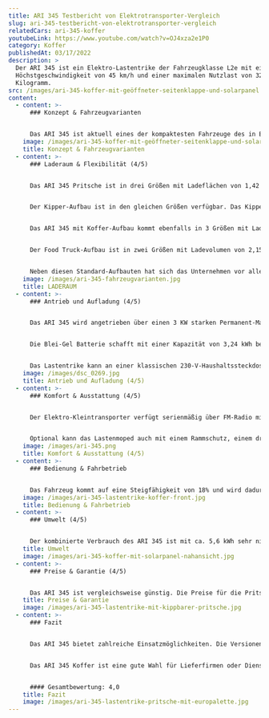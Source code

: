 ```yaml
---
title: ARI 345 Testbericht von Elektrotransporter-Vergleich
slug: ari-345-testbericht-von-elektrotransporter-vergleich
relatedCars: ari-345-koffer
youtubeLink: https://www.youtube.com/watch?v=OJ4xza2e1P0
category: Koffer
publishedAt: 03/17/2022
description: >
  Der ARI 345 ist ein Elektro-Lastentrike der Fahrzeugklasse L2e mit einer
  Höchstgeschwindigkeit von 45 km/h und einer maximalen Nutzlast von 325
  Kilogramm.
src: /images/ari-345-koffer-mit-geöffneter-seitenklappe-und-solarpanel.jpg
content:
  - content: >-
      ### Konzept & Fahrzeugvarianten


      Das ARI 345 ist aktuell eines der kompaktesten Fahrzeuge des in Borna ansässigen Unternehmens ARI Motors. Das Lastenmoped ist in den Aufbau-Varianten Pritsche, Koffer, Kipper und Food Truck verfügbar. Das ARI 345 bietet Platz für eine Person. Durch seine kompakten Außenmaße ist das Lastenmoped vor allem für kurze Wege sowie den innerstädtischen Einsatz geeignet.
    image: /images/ari-345-koffer-mit-geöffneter-seitenklappe-und-solarpanel.jpg
    title: Konzept & Fahrzeugvarianten
  - content: >-
      ### Laderaum & Flexibilität (4/5)


      Das ARI 345 Pritsche ist in drei Größen mit Ladeflächen von 1,42 m², 1,53 m² und 1,79 m² verfügbar. Die Höhe der Ladebordwand liegt bei 25 cm. Die Ladekantenhöhe bei allen Aufbauten beträgt 56cm. 


      Der Kipper-Aufbau ist in den gleichen Größen verfügbar. Das Kippen der Ladefläche kann mechanisch-hydraulisch oder elektrisch-hydraulisch erfolgen. Für die Sicherung der Ladung sind zudem Verzurr-Ösen sowie eine stabile Plane für das Pritschen-Modell verfügbar. Ebenso lässt sich die Ladefläche durch einen drei- oder vierteiligen Laubgitter-Aufbau ergänzen. 


      Das ARI 345 mit Koffer-Aufbau kommt ebenfalls in 3 Größen mit Ladevolumen von 1,36 m3, 1,46 m3 und 1,90 m3. Die Höhe des Koffers variiert dabei zwischen 95 cm (Standard- und L-Version) und 110 cm (XL-Version).  


      Der Food Truck-Aufbau ist in zwei Größen mit Ladevolumen von 2,15 m3 und 2,42 m3 erhältlich. Die maximalen Aufbau-Maße liegen bei 1,49 x 1,30 x 1,25 m. Neben einer großzügigen Arbeitsfläche und weiteren ausziehbaren Arbeitsplatten bietet dieser eine Menge Stauraum im unteren Teil des Aufbaus. 


      Neben diesen Standard-Aufbauten hat sich das Unternehmen vor allem auf individuelle Kundenlösungen spezialisiert. So sind auch Sonderanfertigungen möglich. Potentiellen Einsatzfeldern sind keine Grenzen gesetzt.
    image: /images/ari-345-fahrzeugvarianten.jpg
    title: LADERAUM
  - content: >-
      ### Antrieb und Aufladung (4/5)


      Das ARI 345 wird angetrieben über einen 3 KW starken Permanent-Magnet-Synchron-Motor am Heck des Fahrzeugs. Das Automatik-Getriebe bietet auch Fahrern mit wenig Moped-Erfahrung eine einfache Bedienung.


      Die Blei-Gel Batterie schafft mit einer Kapazität von 3,24 kWh bei einfacher Ausführung eine Reichweite von 55 km oder 100 km bei zweifacher Ausführung (bei 40 Km/h). Optional ist das Fahrzeug auch mit einem LiFePO4-Akku-Paket für 100 km Reichweite und 50 kg mehr Nutzlast erhältlich. Die Kosten des zusätzlichen LiFePO4-Akkus liegen bei 2200 €.


      Das Lastentrike kann an einer klassischen 230-V-Haushaltssteckdose mit 16Ah Sicherung in 5-6 Stunden vollständig geladen werden. Eine extra Wallbox ist nicht nötig.
    image: /images/dsc_0269.jpg
    title: Antrieb und Aufladung (4/5)
  - content: >-
      ### Komfort & Ausstattung (4/5)


      Der Elektro-Kleintransporter verfügt serienmäßig über FM-Radio mit MP3, Bluetooth und Rückfahrkamera sowie eine LCD-Batterie-Kapazitätsanzeige und Tachometer. Ebenso ist ein USB-Anschluss ins Cockpit integriert, über welchen beispielsweise ein Smartphone geladen werden kann. 


      Optional kann das Lastenmoped auch mit einem Rammschutz, einem drei- oder vierteiligen Laubgitter oder einem Leiterträger ausgerüstet werden. Weitere erhältliche Ausstattungsoptionen sind ein Satz Winterreifen und eine orangefarbene Rundumleuchte. Auch eine orangefarbene Folierung mit rot-weißer Bestreifung für den Baustellenbereich ist erhältlich.
    image: /images/ari-345.png
    title: Komfort & Ausstattung (4/5)
  - content: >-
      ### Bedienung & Fahrbetrieb


      Das Fahrzeug kommt auf eine Steigfähigkeit von 18% und wird dadurch auch im bergigen Gelände keine Probleme bekommen. Gebremst wird das Lasten-Trike über 3 hydraulische Scheibenbremsen. Durch den Heckantrieb liegt das Gewicht im hinteren Bereich des Fahrzeuges. So wird vor allem mit Beladung ein optimaler Fahrkomfort ermöglicht. Gefedert wird das Fahrzeug vorne über eine Federgabel mit Stoßdämpfern und hinten über Blattfedern. So lässt sich mit dem ARI 345 auch in unwegsamen Gelände arbeiten. Durch die Fahrerkabine und einen Dreipunktgurt ist es zudem nicht notwendig, während der Fahrt einen Helm zu tragen.
    image: /images/ari-345-lastentrike-koffer-front.jpg
    title: Bedienung & Fahrbetrieb
  - content: >-
      ### Umwelt (4/5)


      Der kombinierte Verbrauch des ARI 345 ist mit ca. 5,6 kWh sehr niedrig. Durch ein zusätzliches Solarpanel, welches für rund 30 Kilometer mehr Reichweite sorgt, ist das Fahrzeug noch sparsamer. Bei angenommenen 30 Cent pro Kilowattstunde kosten 100 km Fahrstrecke 1,68 €.
    title: Umwelt
    image: /images/ari-345-koffer-mit-solarpanel-nahansicht.jpg
  - content: >-
      ### Preise & Garantie (4/5)


      Das ARI 345 ist vergleichsweise günstig. Die Preise für die Pritsche starten bei 6.995 €. Der Koffer ist ab 7.395€  und der Food Truck ab 12.725 € erhältlich. Auf das Fahrzeug gibt es 6 Monate Garantie und auf die Batterie 18 Monate Gewährleistung.
    title: Preise & Garantie
    image: /images/ari-345-lastentrike-mit-kippbarer-pritsche.jpg
  - content: >-
      ### Fazit


      Das ARI 345 bietet zahlreiche Einsatzmöglichkeiten. Die Versionen Pritsche und Kipper eignen sich beispielsweise für Kommunen, Landschaftsbau- oder Handwerksbetriebe. 


      Das ARI 345 Koffer ist eine gute Wahl für Lieferfirmen oder Dienstleister. Mit dem neusten Food Truck-Aufbau finden sich zudem auch zahlreiche Einsatzmöglichkeiten im gastronomischen Bereich. Die Anschaffungskosten des Fahrzeugs sind dabei vergleichsweise niedrig.


      #### Gesamtbewertung: 4,0
    title: Fazit
    image: /images/ari-345-lastentrike-pritsche-mit-europalette.jpg
---
```

